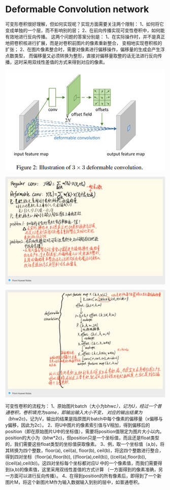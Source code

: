 # Deformable Convolution network

可变形卷积很好理解，但如何实现呢？实现方面需要关注两个限制：
1、如何将它变成单独的一个层，而不影响别的层；
2、在前向传播实现可变性卷积中，如何能有效地进行反向传播。
这两个问题的答案分别是：
1、在实际操作时，并不是真正地把卷积核进行扩展，而是对卷积前图片的像素重新整合，
变相地实现卷积核的扩张；
2、在图片像素整合时，需要对像素进行偏移操作，偏移量的生成会产生浮点数类型，
而偏移量又必须转换为整形，直接对偏移量取整的话无法进行反向传播，这时采用双线性差值的方式来得到对应的像素。

![image-20230320193000875](https://github.com/dongdong2061/paper_summary/blob/master/image/dcn)

![深度学习基础_202303201927_41954 1](https://github.com/dongdong2061/paper_summary/blob/master/image/dcn_note1)

![深度学习基础_202303201927_41954 2](https://github.com/dongdong2061/paper_summary/blob/master/image/dcn_note2)

可变性卷积的流程为：
1、原始图片batch（大小为b*h*w*c），记为U，经过一个普通卷积，卷积填充为same，即输出输入大小不变，
对应的输出结果为（b*h*w*2c)，记为V，输出的结果是指原图片batch中每个像素的偏移量（x偏移与y偏移，因此为2c）。
2、将U中图片的像素索引值与V相加，得到偏移后的position（即在原始图片U中的坐标值），需要将position值限定为图片大小以内。
position的大小为（b*h*w*2c)，但position只是一个坐标值，而且还是float类型的，我们需要这些float类型的坐标值获取像素。
3、例，取一个坐标值（a,b)，将其转换为四个整数，floor(a), ceil(a), floor(b), ceil(b)，将这四个整数进行整合，
得到四对坐标（floor(a),floor(b)), ((floor(a),ceil(b)), ((ceil(a),floor(b)), ((ceil(a),ceil(b))。这四对坐标每个坐标都对应U
中的一个像素值，而我们需要得到(a,b)的像素值，这里采用双线性差值的方式计算
（一方面得到的像素准确，另一方面可以进行反向传播）。
4、在得到position的所有像素后，即得到了一个新图片M，将这个新图片M作为输入数据输入到别的层中，如普通卷积。
